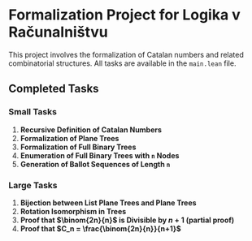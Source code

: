 # Formalization Project for Logika v Računalništvu

This project involves the formalization of Catalan numbers and related combinatorial structures. All tasks are available in the `main.lean` file.

## Completed Tasks

### Small Tasks
1. **Recursive Definition of Catalan Numbers**
2. **Formalization of Plane Trees**
3. **Formalization of Full Binary Trees**
4. **Enumeration of Full Binary Trees with `n` Nodes**
5. **Generation of Ballot Sequences of Length `n`**

### Large Tasks
1. **Bijection between List Plane Trees and Plane Trees**
2. **Rotation Isomorphism in Trees**
3. **Proof that $\binom{2n}{n}$ is Divisible by $n+1$ (partial proof)**
4. **Proof that $C_n = \frac{\binom{2n}{n}}{n+1}$**
